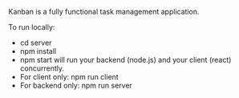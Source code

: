 Kanban is a fully functional task management application.

To run locally:

- cd server
- npm install
- npm start will run your backend (node.js) and your client (react) concurrently.
- For client only: npm run client
- For backend only: npm run server
